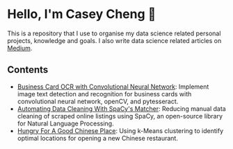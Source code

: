 # Hello, I'm Casey Cheng :wave:

This is a repository that I use to organise my data science related personal projects, knowledge and goals. I also write data science related articles on [Medium](https://casey-cheng.medium.com/).

## Contents

* [Business Card OCR with Convolutional Neural Network](https://nbviewer.jupyter.org/github/kaichyuan/data-science-portfolio/blob/master/Business_Card_OCR_with_Convolutional_Neural_Network.ipynb): Implement image text detection and recognition for business cards with convolutional neural network, openCV, and pytesseract.
* [Automating Data Cleaning With SpaCy's Matcher](https://nbviewer.jupyter.org/github/kaichyuan/data-science-portfolio/blob/master/Automating_Data_Cleaning_With_NLP_Matcher.ipynb): Reducing manual data cleaning of scraped online listings using SpaCy, an open-source library for Natural Language Processing.
* [Hungry For A Good Chinese Place](https://colab.research.google.com/drive/1UE26ssCj0CyOlGl3eMwr5WRt08TxPQJP?usp=sharing): Using k-Means clustering to identify optimal locations for opening a new Chinese restaurant.
